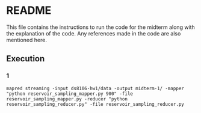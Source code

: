 # README

This file contains the instructions to run the code for the midterm along with the explanation of the code. Any references made in the code are also mentioned here.

## Execution

### 1

```
mapred streaming -input ds8106-hw1/data -output midterm-1/ -mapper "python reservoir_sampling_mapper.py 900" -file reservoir_sampling_mapper.py -reducer "python reservoir_sampling_reducer.py" -file reservoir_sampling_reducer.py
```
